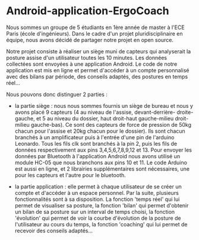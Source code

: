 # Android-application-ErgoCoach

Nous sommes un groupe de 5 étudiants en 1ère année de master à l'ECE Paris (école d'ingénieurs). 
Dans le cadre d'un projet pluridisciplinaire en équipe, nous avons décidé de partager notre projet en open source.

Notre projet consiste à réaliser un siège muni de capteurs qui analyserait la posture assise d'un utilisateur toutes les 10 minutes. 
Les données collectées sont envoyées à une application Android. Le code de notre application est mis en ligne et permet d'accéder à un 
compte personnalisé avec des bilans par période, des conseils adaptés, des postures en temps réel...

Nous pouvons donc distinguer 2 parties :
- la partie siège : nous nous sommes fournis un siège de bureau et nous y avons placé 9 capteurs (4 au niveau de l'assise, devant-derrière- 
droite-gauche, et 5 au niveau du dossier, haut droit-haut gauche-milieu droit-milieu gauche-bas). 
Ce sont des capteurs de force de pression de 50kg chacun pour l'assise et 20kg chacun pour le dossier). Ils sont chacun branchés à un 
amplificateur puis à l'entrée d'une pin de l'arduino Leonardo. Tous les fils clk sont branchés à la pin 2, puis les fils de données 
respectivement aux pins 3,4,5,6,7,8,9,12 et 13. Pour envoyer les données par Bluetooth à l'application Android nous avons utilisé un 
module HC-05 que nous branchons aux pins 10 et 11. Le code Arduino est aussi en ligne, et 2 librairies supplémentaires sont nécessaires, 
une pour les capteurs et l'autre pour le bluetooth.

- la partie application : elle permet à chaque utilisateur de se créer un compte et d'accéder à un espace personnel. 
Par la suite, plusieurs fonctionnalités sont à sa disposition. La fonction 'temps réel' qui lui permet de visualiser sa posture, la 
fonction 'bilan' qui permet d'obtenir un bilan de sa posture sur un interval de temps choisi, la fonction 'évolution' qui permet de voir 
la courbe d'évolution de la posture de l'utilisateur au cours du temps, la fonction 'coaching' qui lui permet de recevoir des conseils 
adaptés...
